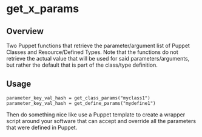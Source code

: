 # get_x_params

## Overview

Two Puppet functions that retrieve the parameter/argument list of Puppet Classes and Resource/Defined Types. Note that the functions do not retrieve the actual value that will be used for said parameters/arguments, but rather the default that is part of the class/type definition.

## Usage

```
parameter_key_val_hash = get_class_params("myclass1")
parameter_key_val_hash = get_define_params("mydefine1")
```

Then do something nice like use a Puppet template to create a wrapper script around your software that can accept and override all the parameters that were defined in Puppet.
